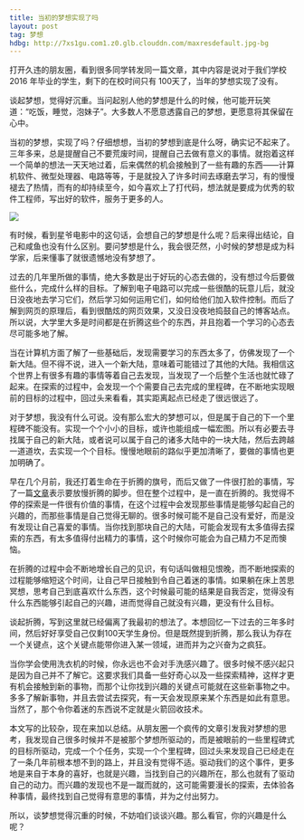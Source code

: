 ```yaml
---
title: 当初的梦想实现了吗
layout: post
tag: 梦想
hdbg: http://7xs1gu.com1.z0.glb.clouddn.com/maxresdefault.jpg-bg
---
```



打开久违的朋友圈，看到很多同学转发同一篇文章，其中内容是说对于我们学校 2016 年毕业的学生，剩下的在校时间只有 100天了，当年的梦想实现了没有。

谈起梦想，觉得好沉重。当问起别人他的梦想是什么的时候，他可能开玩笑道：“吃饭，睡觉，泡妹子”。大多数人不愿意透露自己的梦想，更愿意将其保留在心中。

当初的梦想，实现了吗？仔细想想，当初的梦想到底是什么呀，确实记不起来了。三年多来，总是提醒自己不要荒废时间，提醒自己去做有意义的事情。就抱着这样一个简单的想法一天天地过着，后来偶然的机会接触到了一些有趣的东西——计算机软件、微型处理器、电路等等，于是就投入了许多时间去琢磨去学习，有的慢慢褪去了热情，而有的却持续至今，如今喜欢上了打代码，想法就是要成为优秀的软件工程师，写出好的软件，服务于更多的人。

![](http://7xs1gu.com1.z0.glb.clouddn.com/zxc_dr.jpeg)

有时候，看到星爷电影中的这句话，会想自己的梦想是什么呢？后来得出结论，自己和咸鱼也没有什么区别。要问梦想是什么，我会很茫然，小时候的梦想是成为科学家，后来懂事了就很遗憾地没有梦想了。

过去的几年里所做的事情，绝大多数是出于好玩的心态去做的，没有想过今后要做些什么，完成什么样的目标。了解到电子电路可以完成一些很酷的玩意儿后，就没日没夜地去学习它们，然后学习如何运用它们，如何给他们加入软件控制。而后了解到网页的原理后，看到很酷炫的网页效果，又没日没夜地捣鼓自己的博客站点。所以说，大学里大多是时间都是在折腾这些个的东西，并且抱着一个学习的心态去尽可能多地了解。

当在计算机方面了解了一些基础后，发现需要学习的东西太多了，仿佛发现了一个新大陆。但不得不说，进入一个新大陆，意味着可能错过了其他的大陆。我相信这个世界上有很多有趣的事情等着自己去发现，当发现了一个后整个生活也就忙碌了起来。在探索的过程中，会发现一个个需要自己去完成的里程碑，在不断地实现眼前的目标的过程中，回过头来看看，其实距离起点已经走了很远很远了。

对于梦想，我没有什么可说。没有那么宏大的梦想可以，但是属于自己的下一个里程碑不能没有。实现一个个小小的目标，或许也能组成一幅宏图。所以有必要去寻找属于自己的新大陆，或者说可以属于自己的诸多大陆中的一块大陆，然后去跨越一道道坎，去实现一个个目标。慢慢地眼前的路似乎更加清晰了，要做的事情也更加明确了。

早在几个月前，我还打着生命在于折腾的旗号，而后又做了一件很打脸的事情，写了一篇[文章](/do-one-thing-one-time)表示要放慢折腾的脚步。但在整个过程中，是一直在折腾的。我觉得不停的探索是一件很有价值的事情，在这个过程中会发现那些事情是能够勾起自己的兴趣的，而那些事情是自己觉得无聊的。很多时候可能不是自己没有爱好，而是没有发现让自己喜爱的事情。当你找到那块自己的大陆，可能会发现有太多值得去探索的东西，有太多值得付出精力的事情，这个时候你可能会为自己精力不足而懊恼。

在折腾的过程中会不断地增长自己的见识，有句话叫做相见恨晚，而不断地探索的过程能够缩短这个时间，让自己早日接触到令自己着迷的事情。如果躺在床上苦思冥想，思考自己到底喜欢什么东西，这个时候最可能的结果是自我否定，觉得没有什么东西能够引起自己的兴趣，进而觉得自己就没有兴趣，更没有什么目标。

谈起折腾，写到这里就已经偏离了我最初的想法了。本想回忆一下过去的三年多时间，然后好好享受自己仅剩100天学生身份。但是既然提到折腾，那么我认为存在一个关键点，这个关键点能带你进入某一领域，进而并为之兴奋为之疯狂。

当你学会使用洗衣机的时候，你永远也不会对手洗感兴趣了。很多时候不感兴起只是因为自己并不了解它。这要求我们具备一些好奇心以及一些探索精神，这样才更有机会接触到新的事物，而那个让你找到兴趣的关键点可能就在这些新事物之中。多多了解新事物，并且去尝试去探究，有一天会发现原来某个东西是如此有意思。当然了，那个令你着迷的东西说不定就是火箭回收技术。

本文写的比较杂，现在来加以总结。从朋友圈一个疯传的文章引发我对梦想的思考，我发现自己很多时候并不是被那个梦想所驱动的，而是被眼前的一些里程碑式的目标所驱动，完成一个个任务，实现一个个里程碑，回过头来发现自己已经走在了一条几年前根本想不到的路上，并且没有觉得不适。驱动我们的这个事件，更多地是来自于本身的喜好，也就是兴趣，当找到自己的兴趣所在，那么也就有了驱动自己的动力。而兴趣的发现也不是一蹴而就的，这可能需要漫长的探索，去体验各种事情，最终找到自己觉得有意思的事情，并为之付出努力。

所以，谈梦想觉得沉重的时候，不妨咱们谈谈兴趣。那么看官，你的兴趣是什么呢？